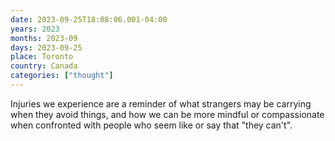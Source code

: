 ```yaml
---
date: 2023-09-25T18:08:06.001-04:00
years: 2023
months: 2023-09
days: 2023-09-25
place: Toronto
country: Canada
categories: ["thought"]
---
```

Injuries we experience are a reminder of what strangers may be carrying when they avoid things, and how we can be more mindful or compassionate when confronted with people who seem like or say that "they can't".
